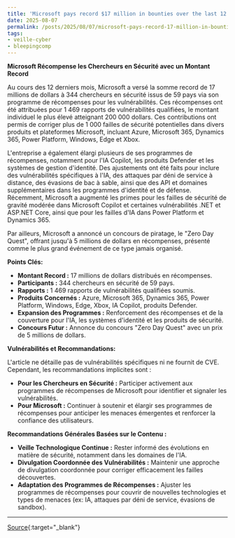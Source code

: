 ```yaml
---
title: 'Microsoft pays record $17 million in bounties over the last 12 months'
date: 2025-08-07
permalink: /posts/2025/08/07/microsoft-pays-record-17-million-in-bounties-over-the-last-12-months/
tags:
- veille-cyber
- bleepingcomp
---
```

**Microsoft Récompense les Chercheurs en Sécurité avec un Montant Record**

Au cours des 12 derniers mois, Microsoft a versé la somme record de 17 millions de dollars à 344 chercheurs en sécurité issus de 59 pays via son programme de récompenses pour les vulnérabilités. Ces récompenses ont été attribuées pour 1 469 rapports de vulnérabilités qualifiées, le montant individuel le plus élevé atteignant 200 000 dollars. Ces contributions ont permis de corriger plus de 1 000 failles de sécurité potentielles dans divers produits et plateformes Microsoft, incluant Azure, Microsoft 365, Dynamics 365, Power Platform, Windows, Edge et Xbox.

L'entreprise a également élargi plusieurs de ses programmes de récompenses, notamment pour l'IA Copilot, les produits Defender et les systèmes de gestion d'identité. Des ajustements ont été faits pour inclure des vulnérabilités spécifiques à l'IA, des attaques par déni de service à distance, des évasions de bac à sable, ainsi que des API et domaines supplémentaires dans les programmes d'identité et de défense. Récemment, Microsoft a augmenté les primes pour les failles de sécurité de gravité modérée dans Microsoft Copilot et certaines vulnérabilités .NET et ASP.NET Core, ainsi que pour les failles d'IA dans Power Platform et Dynamics 365.

Par ailleurs, Microsoft a annoncé un concours de piratage, le "Zero Day Quest", offrant jusqu'à 5 millions de dollars en récompenses, présenté comme le plus grand événement de ce type jamais organisé.

**Points Clés:**

*   **Montant Record :** 17 millions de dollars distribués en récompenses.
*   **Participants :** 344 chercheurs en sécurité de 59 pays.
*   **Rapports :** 1 469 rapports de vulnérabilités qualifiées soumis.
*   **Produits Concernés :** Azure, Microsoft 365, Dynamics 365, Power Platform, Windows, Edge, Xbox, IA Copilot, produits Defender.
*   **Expansion des Programmes :** Renforcement des récompenses et de la couverture pour l'IA, les systèmes d'identité et les produits de sécurité.
*   **Concours Futur :** Annonce du concours "Zero Day Quest" avec un prix de 5 millions de dollars.

**Vulnérabilités et Recommandations:**

L'article ne détaille pas de vulnérabilités spécifiques ni ne fournit de CVE. Cependant, les recommandations implicites sont :

*   **Pour les Chercheurs en Sécurité :** Participer activement aux programmes de récompenses de Microsoft pour identifier et signaler les vulnérabilités.
*   **Pour Microsoft :** Continuer à soutenir et élargir ses programmes de récompenses pour anticiper les menaces émergentes et renforcer la confiance des utilisateurs.

**Recommandations Générales Basées sur le Contenu :**

*   **Veille Technologique Continue :** Rester informé des évolutions en matière de sécurité, notamment dans les domaines de l'IA.
*   **Divulgation Coordonnée des Vulnérabilités :** Maintenir une approche de divulgation coordonnée pour corriger efficacement les failles découvertes.
*   **Adaptation des Programmes de Récompenses :** Ajuster les programmes de récompenses pour couvrir de nouvelles technologies et types de menaces (ex: IA, attaques par déni de service, évasions de sandbox).

---
[Source](https://www.bleepingcomputer.com/news/microsoft/microsoft-pays-record-17-million-in-bounties-over-the-last-12-months/){:target="_blank"}
